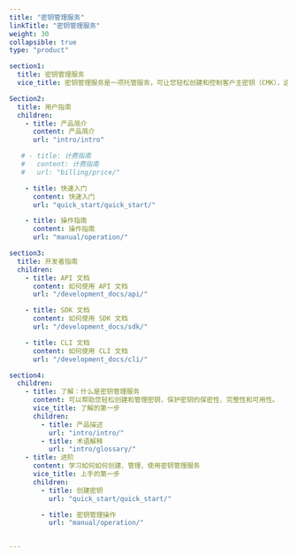 ```yaml
---
title: "密钥管理服务"
linkTitle: "密钥管理服务"
weight: 30
collapsible: true
type: "product"

section1:
  title: 密钥管理服务
  vice_title: 密钥管理服务是一项托管服务，可让您轻松创建和控制客户主密钥（CMK），这是用于加密数据的加密密钥。

Section2:
  title: 用户指南
  children:
    - title: 产品简介
      content: 产品简介
      url: "intro/intro"

   # - title: 计费指南
   #   content: 计费指南
   #   url: "billing/price/"

    - title: 快速入门
      content: 快速入门
      url: "quick_start/quick_start/"

    - title: 操作指南
      content: 操作指南
      url: "manual/operation/"

section3:
  title: 开发者指南
  children:
    - title: API 文档
      content: 如何使用 API 文档
      url: "/development_docs/api/"

    - title: SDK 文档
      content: 如何使用 SDK 文档
      url: "/development_docs/sdk/"

    - title: CLI 文档
      content: 如何使用 CLI 文档
      url: "/development_docs/cli/"

section4:
  children:
    - title: 了解：什么是密钥管理服务
      content: 可以帮助您轻松创建和管理密钥，保护密钥的保密性、完整性和可用性。
      vice_title: 了解的第一步
      children:
        - title: 产品描述
          url: "intro/intro/"
        - title: 术语解释
          url: "intro/glossary/"
    - title: 进阶
      content: 学习如何如何创建、管理、使用密钥管理服务
      vice_title: 上手的第一步
      children: 
        - title: 创建密钥
          url: "quick_start/quick_start/"

        - title: 密钥管理操作
          url: "manual/operation/"


---
```


